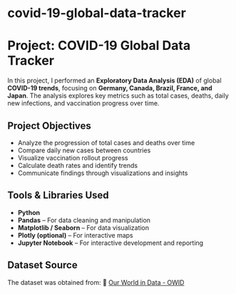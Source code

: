 # covid-19-global-data-tracker

# Project: COVID-19 Global Data Tracker

In this project, I performed an **Exploratory Data Analysis (EDA)** of global **COVID-19 trends**, focusing on **Germany, Canada, Brazil, France, and Japan**. The analysis explores key metrics such as total cases, deaths, daily new infections, and vaccination progress over time.

## Project Objectives

- Analyze the progression of total cases and deaths over time
- Compare daily new cases between countries
- Visualize vaccination rollout progress
- Calculate death rates and identify trends
- Communicate findings through visualizations and insights

## Tools & Libraries Used

- **Python**
- **Pandas** – For data cleaning and manipulation
- **Matplotlib / Seaborn** – For data visualization
- **Plotly (optional)** – For interactive maps
- **Jupyter Notebook** – For interactive development and reporting

## Dataset Source

The dataset was obtained from:
🔗 [Our World in Data - OWID](https://covid.ourworldindata.org/data/owid-covid-data.csv )
